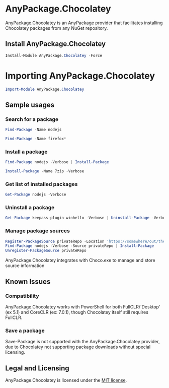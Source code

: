 # AnyPackage.Chocolatey
AnyPackage.Chocolatey is an AnyPackage provider that facilitates installing Chocolatey packages from any NuGet repository.

## Install AnyPackage.Chocolatey
```PowerShell
Install-Module AnyPackage.Chocolatey -Force
```

# Importing AnyPackage.Chocolatey
```PowerShell
Import-Module AnyPackage.Chocolatey
```

## Sample usages

### Search for a package
```PowerShell
Find-Package -Name nodejs

Find-Package -Name firefox*
```

### Install a package
```PowerShell
Find-Package nodejs -Verbose | Install-Package

Install-Package -Name 7zip -Verbose
```

### Get list of installed packages
```PowerShell
Get-Package nodejs -Verbose
```

### Uninstall a package
```PowerShell
Get-Package keepass-plugin-winhello -Verbose | Uninstall-Package -Verbose
```

### Manage package sources
```PowerShell
Register-PackageSource privateRepo -Location 'https://somewhere/out/there/api/v2/'
Find-Package nodejs -Verbose -Source privateRepo | Install-Package
Unregister-PackageSource privateRepo
```
AnyPackage.Chocolatey integrates with Choco.exe to manage and store source information

## Known Issues
### Compatibility
AnyPackage.Chocolatey works with PowerShell for both FullCLR/'Desktop' (ex 5.1) and CoreCLR (ex: 7.0.1), though Chocolatey itself still requires FullCLR.

### Save a package
Save-Package is not supported with the AnyPackage.Chocolatey provider, due to Chocolatey not supporting package downloads without special licensing.

## Legal and Licensing
AnyPackage.Chocolatey is licensed under the [MIT license](./LICENSE.txt).
